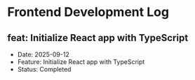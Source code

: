 # Frontend Development Log


## feat: Initialize React app with TypeScript
- Date: 2025-09-12
- Feature: Initialize React app with TypeScript
- Status: Completed

